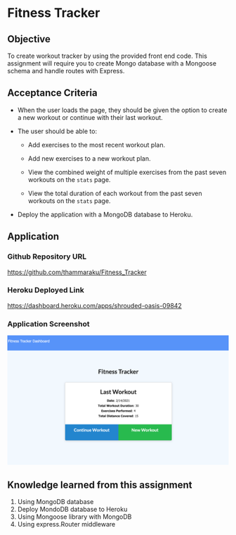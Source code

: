 # Fitness Tracker

## Objective
To create workout tracker by using the provided front end code. This assignment will require you to create Mongo database with a Mongoose schema and handle routes with Express.

## Acceptance Criteria
- When the user loads the page, they should be given the option to create a new workout or continue with their last workout.
- The user should be able to:

  * Add exercises to the most recent workout plan.

  * Add new exercises to a new workout plan.

  * View the combined weight of multiple exercises from the past seven workouts on the `stats` page.

  * View the total duration of each workout from the past seven workouts on the `stats` page.
- Deploy the application with a MongoDB database to Heroku.


## Application

### Github Repository URL
https://github.com/thammaraku/Fitness_Tracker

### Heroku Deployed Link
https://dashboard.heroku.com/apps/shrouded-oasis-09842

### Application Screenshot
![Application Screenshot](./public/assets/img/fitness_tracker_screenshot.png)


## Knowledge learned from this assignment
1. Using MongoDB database
2. Deploy MondoDB database to Heroku
3. Using Mongoose library with MongoDB
4. Using express.Router middleware